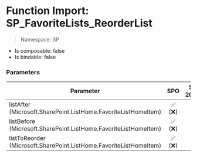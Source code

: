 # Function Import: SP_FavoriteLists_ReorderList

> Namespace: SP

- Is composable: false
- Is bindable: false

### Parameters

Parameter | SPO | SP 2019 | SP 2016 | SP 2013
----------|:---:|:-------:|:-------:|:-------:
listAfter (Microsoft.SharePoint.ListHome.FavoriteListHomeItem) | ✅ (❌) | ❌ | ❌ | ❌
listBefore (Microsoft.SharePoint.ListHome.FavoriteListHomeItem) | ✅ (❌) | ❌ | ❌ | ❌
listToReorder (Microsoft.SharePoint.ListHome.FavoriteListHomeItem) | ✅ (❌) | ❌ | ❌ | ❌